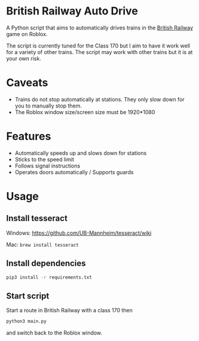 
# British Railway Auto Drive

A Python script that aims to automatically drives trains in the [British Railway](https://www.roblox.com/games/10082031223/British-Railway) game on Roblox.

The script is currently tuned for the Class 170 but I aim to have it work well for a variety of other trains. The script may work with other trains but it is at your own risk.

# Caveats

* Trains do not stop automatically at stations. They only slow down for you to manually stop them.
* The Roblox window size/screen size must be 1920*1080

# Features

* Automatically speeds up and slows down for stations
* Sticks to the speed limit
* Follows signal instructions
* Operates doors automatically / Supports guards

# Usage

## Install tesseract

Windows: https://github.com/UB-Mannheim/tesseract/wiki

Mac: `brew install tesseract`

## Install dependencies

```bash
pip3 install -r requirements.txt
```

## Start script

Start a route in British Railway with a class 170 then

```bash
python3 main.py
```

and switch back to the Roblox window.